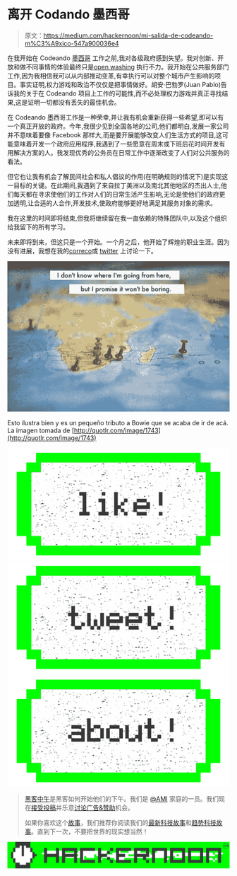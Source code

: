 # 离开 Codando 墨西哥

> 原文：<https://medium.com/hackernoon/mi-salida-de-codeando-m%C3%A9xico-547a900036e4>

在我开始在 Codeando [墨西哥](https://hackernoon.com/tagged/mexico) 工作之前,我对各级政府感到失望。我对创新、开放和做不同事情的体验最终只是[open washing](http://blog.okfn.org/2014/03/10/open-washing-the-difference-between-opening-your-data-and-simply-making-them-available/) 执行不力。我开始在公共服务部门工作,因为我相信我可以从内部推动变革,有幸执行可以对整个城市产生影响的项目。事实证明,权力游戏和政治不仅仅是把事情做好。胡安·巴勃罗(Juan Pablo)告诉我的关于在 Codeando 项目上工作的可能性,而不必处理权力游戏并真正寻找结果,这是证明一切都没有丢失的最佳机会。

在 Codeando 墨西哥工作是一种荣幸,并让我有机会重新获得一些希望,即可以有一个真正开放的政府。今年,我很少见到全国各地的公司,他们都明白,发展一家公司并不意味着要像 Facebook 那样大,而是要开展能够改变人们生活方式的项目,这可能意味着开发一个政府应用程序,我遇到了一些愿意在周末或下班后花时间开发有用解决方案的人。我发现优秀的公务员在日常工作中逐渐改变了人们对公共服务的看法。

但它也让我有机会了解民间社会和私人倡议的作用(在明确规则的情况下)是实现这一目标的关键。在此期间,我遇到了来自拉丁美洲以及南北其他地区的杰出人士,他们每天都在寻求使他们的工作对人们的日常生活产生影响,无论是使他们的政府更加透明,让合适的人合作,开发技术,使政府能够更好地满足其服务对象的需求。

我在这里的时间即将结束,但我将继续留在我一直依赖的特殊团队中,以及这个组织给我留下的所有学习。

未来即将到来，但这只是一个开始。一个月之后，他开始了辉煌的职业生涯。因为没有进展，我想在我的[correco](mailto:oscar@citydevs.mx)或 [twitter](https://twitter.com/tlacoyodefrijol) 上讨论一下。

![](img/3b8b81a1c90e69732475610d3fb311af.png)

Esto ilustra bien y es un pequeño tributo a Bowie que se acaba de ir de acá. La imagen tomada de [http://quotlr.com/image/1743](http://quotlr.com/image/1743)

[![](img/50ef4044ecd4e250b5d50f368b775d38.png)](http://bit.ly/HackernoonFB)[![](img/979d9a46439d5aebbdcdca574e21dc81.png)](https://goo.gl/k7XYbx)[![](img/2930ba6bd2c12218fdbbf7e02c8746ff.png)](https://goo.gl/4ofytp)

> [黑客中午](http://bit.ly/Hackernoon)是黑客如何开始他们的下午。我们是 [@AMI](http://bit.ly/atAMIatAMI) 家庭的一员。我们现在[接受投稿](http://bit.ly/hackernoonsubmission)并乐意[讨论广告&赞助](mailto:partners@amipublications.com)机会。
> 
> 如果你喜欢这个[故事](https://hackernoon.com/tagged/story)，我们推荐你阅读我们的[最新科技故事](http://bit.ly/hackernoonlatestt)和[趋势科技故事](https://hackernoon.com/trending)。直到下一次，不要把世界的现实想当然！

[![](img/be0ca55ba73a573dce11effb2ee80d56.png)](https://goo.gl/Ahtev1)